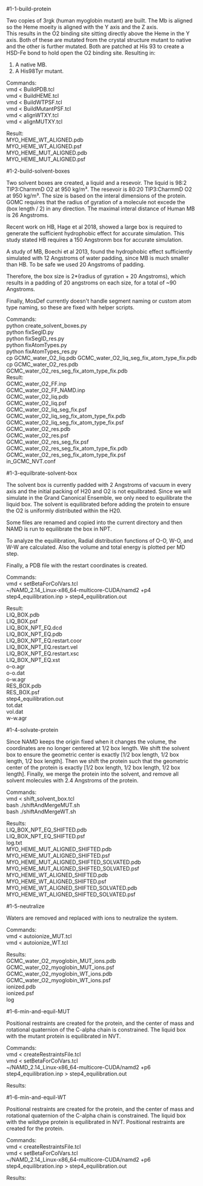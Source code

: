 #1-1-build-protein

Two copies of 3rgk (human myoglobin mutant) are built.
The Mb is aligned so the Heme moeity is aligned with the Y axis and the Z axis.  
This results in the O2 binding site sitting directly above the Heme in the Y axis.
Both of these are mutated from the crystal structure mutant to native and the other is further mutated.
Both are patched at His 93 to create a HSD-Fe bond to hold open the O2 binding site.
Resulting in:
1) A native MB.
2) A His98Tyr mutant.

Commands: <br />
vmd < BuildPDB.tcl <br />
vmd < BuildHEME.tcl <br />
vmd < BuildWTPSF.tcl <br />
vmd < BuildMutantPSF.tcl <br />
vmd < alignWTXY.tcl <br />
vmd < alignMUTXY.tcl <br />

Result: <br />
MYO_HEME_WT_ALIGNED.pdb <br />
MYO_HEME_WT_ALIGNED.psf <br />
MYO_HEME_MUT_ALIGNED.pdb <br />
MYO_HEME_MUT_ALIGNED.psf <br />

#1-2-build-solvent-boxes

Two solvent boxes are created, a liquid and a resevoir.  The liquid is 98:2 TIP3:CharmmD O2 at 950 kg/m³.  The resevoir is 80:20 TIP3:CharmmD O2 at 950 kg/m³.  The size is based on the interal dimensions of the protein.  GOMC requires that the radius of gyration of a molecule not excede the (box length / 2) in any direction.  The maximal interal distance of Human MB is 26 Angstroms. 

Recent work on HB, Hage et al 2018, showed a large box is required to generate the sufficient hydrophobic effect for accurate simulation.  This study stated HB requires a 150 Angstronm box for accurate simulation.  

A study of MB, Boechi et al 2013, found the hydrophobic effect sufficiently simulated with 12 Angstroms of water padding, since MB is much smaller than HB.  To be safe we used 20 Angstroms of padding. 

Therefore, the box size is 2*(radius of gyration + 20 Angstroms), which results in a padding of 20 angstroms on each size, for a total of ~90 Angstroms. 

Finally, MosDef currently doesn't handle segment naming or custom atom type naming, so these are fixed with helper scripts. 

Commands: <br />
python create_solvent_boxes.py <br />
python fixSegID.py <br />
python fixSegID_res.py <br />
python fixAtomTypes.py <br />
python fixAtomTypes_res.py <br />
cp GCMC_water_O2_liq.pdb GCMC_water_O2_liq_seg_fix_atom_type_fix.pdb <br />
cp GCMC_water_O2_res.pdb GCMC_water_O2_res_seg_fix_atom_type_fix.pdb <br />
Result: <br />
GCMC_water_O2_FF.inp <br />
GCMC_water_O2_FF_NAMD.inp <br />
GCMC_water_O2_liq.pdb <br />
GCMC_water_O2_liq.psf <br />
GCMC_water_O2_liq_seg_fix.psf <br />
GCMC_water_O2_liq_seg_fix_atom_type_fix.pdb <br />
GCMC_water_O2_liq_seg_fix_atom_type_fix.psf <br />
GCMC_water_O2_res.pdb <br />
GCMC_water_O2_res.psf <br />
GCMC_water_O2_res_seg_fix.psf <br />
GCMC_water_O2_res_seg_fix_atom_type_fix.pdb <br />
GCMC_water_O2_res_seg_fix_atom_type_fix.psf <br />
in_GCMC_NVT.conf <br />

#1-3-equilbrate-solvent-box

The solvent box is currently padded with 2 Angstroms of vacuum in every axis and the initial packing of H20 and O2 is not equilbrated.  Since we will simulate in the Grand Canonical Ensemble, we only need to equilibrate the liquid box.  The solvent is equilibrated before adding the protein to ensure the O2 is uniformly distributed within the H20.

Some files are renamed and copied into the current directory and then NAMD is run to equilibrate the box in NPT.

To analyze the equilibration, Radial distribution functions of O-O, W-O, and W-W are calculated.  Also the volume and total energy is plotted per MD step.

Finally, a PDB file with the restart coordinates is created.

Commands: <br />
vmd < setBetaForColVars.tcl <br />
~/NAMD_2.14_Linux-x86_64-multicore-CUDA/namd2 +p4 step4_equilibration.inp > step4_equilibration.out <br />

Result: <br />
LIQ_BOX.pdb <br />
LIQ_BOX.psf <br />
LIQ_BOX_NPT_EQ.dcd <br />
LIQ_BOX_NPT_EQ.pdb <br />
LIQ_BOX_NPT_EQ.restart.coor <br />
LIQ_BOX_NPT_EQ.restart.vel <br />
LIQ_BOX_NPT_EQ.restart.xsc <br />
LIQ_BOX_NPT_EQ.xst <br />
o-o.agr <br />
o-o.dat <br />
o-w.agr <br />
RES_BOX.pdb <br />
RES_BOX.psf <br />
step4_equilibration.out <br />
tot.dat <br />
vol.dat <br />
w-w.agr <br />

#1-4-solvate-protein

Since NAMD keeps the origin fixed when it changes the volume, the coordinates are no longer centered at 1/2 box length.  We shift the solvent box to ensure the geometric center is exactly [1/2 box length, 1/2 box length, 1/2 box length].  Then we shift the protein such that the geometric center of the protein is exactly [1/2 box length, 1/2 box length, 1/2 box length].  Finally, we merge the protein into the solvent, and remove all solvent molecules with 2.4 Angstroms of the protein.

Commands: <br />
vmd < shift_solvent_box.tcl <br />
bash ./shiftAndMergeMUT.sh <br />
bash ./shiftAndMergeWT.sh <br />

Results: <br />
LIQ_BOX_NPT_EQ_SHIFTED.pdb <br />
LIQ_BOX_NPT_EQ_SHIFTED.psf <br />
log.txt <br />
MYO_HEME_MUT_ALIGNED_SHIFTED.pdb <br />
MYO_HEME_MUT_ALIGNED_SHIFTED.psf <br />
MYO_HEME_MUT_ALIGNED_SHIFTED_SOLVATED.pdb <br />
MYO_HEME_MUT_ALIGNED_SHIFTED_SOLVATED.psf <br />
MYO_HEME_WT_ALIGNED_SHIFTED.pdb <br />
MYO_HEME_WT_ALIGNED_SHIFTED.psf <br />
MYO_HEME_WT_ALIGNED_SHIFTED_SOLVATED.pdb <br />
MYO_HEME_WT_ALIGNED_SHIFTED_SOLVATED.psf <br />

#1-5-neutralize

Waters are removed and replaced with ions to neutralize the system.

Commands: <br />
vmd < autoionize_MUT.tcl <br />
vmd < autoionize_WT.tcl <br />

Results: <br />
GCMC_water_O2_myoglobin_MUT_ions.pdb <br />
GCMC_water_O2_myoglobin_MUT_ions.psf <br />
GCMC_water_O2_myoglobin_WT_ions.pdb <br />
GCMC_water_O2_myoglobin_WT_ions.psf <br />
ionized.pdb <br />
ionized.psf <br />
log <br />

#1-6-min-and-equil-MUT

Positional restraints are created for the protein, and the center of mass and rotational quaternion of the C-alpha chain is constrained.
The liquid box with the mutant protein is equilibrated in NVT.  

Commands: <br />
vmd < createRestraintsFile.tcl <br />
vmd < setBetaForColVars.tcl <br />
~/NAMD_2.14_Linux-x86_64-multicore-CUDA/namd2 +p6 step4_equilibration.inp > step4_equilibration.out <br />

Results:

#1-6-min-and-equil-WT

Positional restraints are created for the protein, and the center of mass and rotational quaternion of the C-alpha chain is constrained.
The liquid box with the wildtype protein is equilibrated in NVT.  Positional restraints are created for the protein.

Commands: <br />
vmd < createRestraintsFile.tcl <br />
vmd < setBetaForColVars.tcl <br />
~/NAMD_2.14_Linux-x86_64-multicore-CUDA/namd2 +p6 step4_equilibration.inp > step4_equilibration.out <br />

Results:

